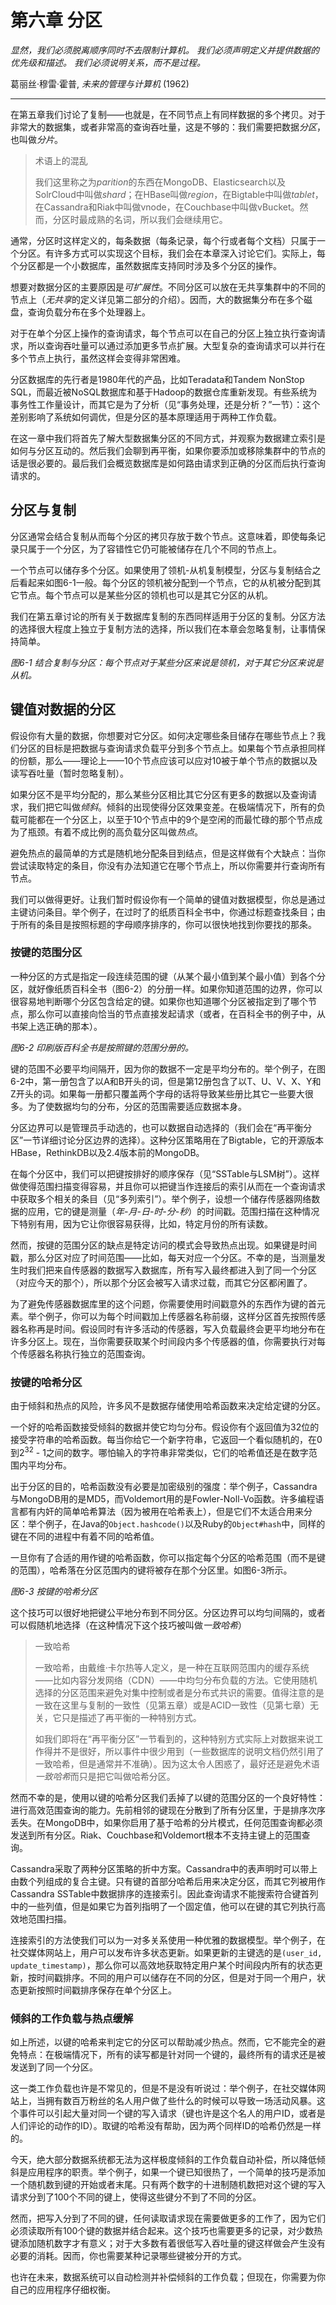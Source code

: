 # 第六章 分区

*显然，我们必须脱离顺序同时不去限制计算机。 我们必须声明定义并提供数据的优先级和描述。 我们必须说明关系，而不是过程。*

葛丽丝·穆雷·霍普, *未来的管理与计算机* (1962)

---

在第五章我们讨论了复制——也就是，在不同节点上有同样数据的多个拷贝。对于非常大的数据集，或者非常高的查询吞吐量，这是不够的：我们需要把数据*分区*，也叫做*分片*。

> 术语上的混乱
>
> 我们这里称之为*parition*的东西在MongoDB、Elasticsearch以及SolrCloud中叫做*shard*；在HBase叫做*region*，在Bigtable中叫做*tablet*，在Cassandra和Riak中叫做vnode，在Couchbase中叫做vBucket。然而，分区时最成熟的名词，所以我们会继续用它。

通常，分区时这样定义的，每条数据（每条记录，每个行或者每个文档）只属于一个分区。有许多方式可以实现这个目标，我们会在本章深入讨论它们。实际上，每个分区都是一个小数据库，虽然数据库支持同时涉及多个分区的操作。

想要对数据分区的主要原因是*可扩展性*。不同分区可以放在无共享集群中的不同的节点上（*无共享*的定义详见第二部分的介绍）。因而，大的数据集分布在多个磁盘，查询负载分布在多个处理器上。

对于在单个分区上操作的查询请求，每个节点可以在自己的分区上独立执行查询请求，所以查询吞吐量可以通过添加更多节点扩展。大型复杂的查询请求可以并行在多个节点上执行，虽然这样会变得非常困难。

分区数据库的先行者是1980年代的产品，比如Teradata和Tandem NonStop SQL，而最近被NoSQL数据库和基于Hadoop的数据仓库重新发现。有些系统为事务性工作量设计，而其它是为了分析（见“事务处理，还是分析？”一节）：这个差别影响了系统如何调优，但是分区的基本原理适用于两种工作负载。

在这一章中我们将首先了解大型数据集分区的不同方式，并观察为数据建立索引是如何与分区互动的。然后我们会聊到再平衡，如果你要添加或移除集群中的节点的话是很必要的。最后我们会概览数据库是如何路由请求到正确的分区而后执行查询请求的。

## 分区与复制

分区通常会结合复制从而每个分区的拷贝存放于数个节点。这意味着，即使每条记录只属于一个分区，为了容错性它仍可能被储存在几个不同的节点上。

一个节点可以储存多个分区。如果使用了领机-从机复制模型，分区与复制结合之后看起来如图6-1一般。每个分区的领机被分配到一个节点，它的从机被分配到其它节点。每个节点可以是某些分区的领机也可以是其它分区的从机。

我们在第五章讨论的所有关于数据库复制的东西同样适用于分区的复制。分区方法的选择很大程度上独立于复制方法的选择，所以我们在本章会忽略复制，让事情保持简单。

*图6-1 结合复制与分区：每个节点对于某些分区来说是领机，对于其它分区来说是从机。*

## 键值对数据的分区

假设你有大量的数据，你想要对它分区。如何决定哪些条目储存在哪些节点上？我们分区的目标是把数据与查询请求负载平分到多个节点上。如果每个节点承担同样的份额，那么——理论上——10个节点应该可以应对10被于单个节点的数据以及读写吞吐量（暂时忽略复制）。

如果分区不是平均分配的，那么某些分区相比其它分区有更多的数据以及查询请求，我们把它叫做*倾斜*。倾斜的出现使得分区效果变差。在极端情况下，所有的负载可能都在一个分区上，以至于10个节点中的9个是空闲的而最忙碌的那个节点成为了瓶颈。有着不成比例的高负载分区叫做*热点*。

避免热点的最简单的方式是随机地分配条目到结点，但是这样做有个大缺点：当你尝试读取特定的条目，你没有办法知道它在哪个节点上，所以你需要并行查询所有节点。

我们可以做得更好。让我们暂时假设你有一个简单的键值对数据模型，你总是通过主键访问条目。举个例子，在过时了的纸质百科全书中，你通过标题查找条目；由于所有的条目是按照标题的字母顺序排序的，你可以很快地找到你要找的那条。

### 按键的范围分区

一种分区的方式是指定一段连续范围的键（从某个最小值到某个最小值）到各个分区，就好像纸质百科全书（图6-2）的分册一样。如果你知道范围的边界，你可以很容易地判断哪个分区包含给定的键。如果你也知道哪个分区被指定到了哪个节点，那么你可以直接向恰当的节点直接发起请求（或者，在百科全书的例子中，从书架上选正确的那本）。

*图6-2 印刷版百科全书是按照键的范围分册的。*

键的范围不必要平均间隔开，因为你的数据不一定是平均分布的。举个例子，在图6-2中，第一册包含了以A和B开头的词，但是第12册包含了以T、U、V、X、Y和Z开头的词。如果每一册都只覆盖两个字母的话将导致某些册比其它一些要大很多。为了使数据均匀的分布，分区的范围需要适应数据本身。

分区边界可以是管理员手动选的，也可以数据自动选择的（我们会在“再平衡分区”一节详细讨论分区边界的选择）。这种分区策略用在了Bigtable，它的开源版本HBase，RethinkDB以及2.4版本前的MongoDB。

在每个分区中，我们可以把键按排好的顺序保存（见“SSTable与LSM树”）。这样做使得范围扫描变得容易，并且你可以把键当作连接后的索引从而在一个查询请求中获取多个相关的条目（见“多列索引”）。举个例子，设想一个储存传感器网络数据的应用，它的键是测量（*年-月-日-时-分-秒*）的时间戳。范围扫描在这种情况下特别有用，因为它让你很容易获得，比如，特定月份的所有读数。

然而，按键的范围分区的缺点是特定访问的模式会导致热点出现。如果键是时间戳，那么分区对应了时间范围——比如，每天对应一个分区。不幸的是，当测量发生时我们把来自传感器的数据写入数据库，所有写入最终都进入到了同一个分区（对应今天的那个），所以那个分区会被写入请求过载，而其它分区都闲置了。

为了避免传感器数据库里的这个问题，你需要使用时间戳意外的东西作为键的首元素。举个例子，你可以为每个时间戳加上传感器名称前缀，这样分区首先按照传感器名称再是时间。假设同时有许多活动的传感器，写入负载最终会更平均地分布在许多分区上。现在，当你需要获取某个时间段内多个传感器的值，你需要执行对每个传感器名称执行独立的范围查询。

### 按键的哈希分区

由于倾斜和热点的风险，许多风不是数据存储使用哈希函数来决定给定键的分区。

一个好的哈希函数接受倾斜的数据并使它均匀分布。假设你有个返回值为32位的接受字符串的哈希函数。每当你给它一个新字符串，它返回一个看似随机的，在0到2<sup>32</sup> - 1之间的数字。哪怕输入的字符串非常类似，它们的哈希值还是在数字范围内平均分布。

出于分区的目的，哈希函数没有必要是加密级别的强度：举个例子，Cassandra与MongoDB用的是MD5，而Voldemort用的是Fowler-Noll-Vo函数。许多编程语言都有内奸的简单哈希算法（因为被用在哈希表上），但是它们不太适合用来分区：举个例子，在Java的`Object.hashcode()`以及Ruby的`Object#hash`中，同样的键在不同的进程中有着不同的哈希值。

一旦你有了合适的用作键的哈希函数，你可以指定每个分区的哈希范围（而不是键的范围），哈希落在分区范围内的键将被存在那个分区里。如图6-3所示。

*图6-3 按键的哈希分区*

这个技巧可以很好地把键公平地分布到不同分区。分区边界可以均匀间隔的，或者可以假随机地选择（在这种情况下这个技巧被叫做*一致哈希*）

> 一致哈希
>
> 一致哈希，由戴维·卡尔热等人定义，是一种在互联网范围内的缓存系统——比如内容分发网络（CDN）——中均匀分布负载的方法。它使用随机选择的分区范围来避免对集中控制或者是分布式共识的需要。值得注意的是一致在这里与复制的一致性（见第五章）或是ACID一致性（见第七章）无关，它只是描述了再平衡的一种特别方式。
>
> 如我们即将在“再平衡分区”一节看到的，这种特别方式实际上对数据来说工作得并不是很好，所以事件中很少用到（一些数据库的说明文档仍然引用了一致哈希，但是通常并不准确）。因为这太令人困惑了，最好还是避免术语*一致哈希*而只是把它叫做哈希分区。

然而不幸的是，使用以键的哈希分区我们丢掉了以键的范围分区的一个良好特性：进行高效范围查询的能力。先前相邻的键现在分散到了所有分区里，于是排序次序丢失。在MongoDB中，如果你启用了基于哈希的分片模式，任何范围查询都必须发送到所有分区。Riak、Couchbase和Voldemort根本不支持主键上的范围查询。

Cassandra采取了两种分区策略的折中方案。Cassandra中的表声明时可以带上由数个列组成的复合主键。只有键的首部分哈希后用来决定分区，而其它列被用作Cassandra SSTable中数据排序的连接索引。因此查询请求不能搜索符合键首列中的一些列值，但是如果它为首列指明了一个固定值，他可以在键的其它列执行高效地范围扫描。

连接索引的方法使我们可以为一对多关系使用一种优雅的数据模型。举个例子，在社交媒体网站上，用户可以发布许多状态更新。如果更新的主键选的是`(user_id, update_timestamp)`，那么你可以高效地获取特定用户某个时间段内所有的状态更新，按时间戳排序。不同的用户可以储存在不同的分区，但是对于同一个用户，状态更新按照时间戳排序保存在单个分区上。

### 倾斜的工作负载与热点缓解

如上所述，以键的哈希来判定它的分区可以帮助减少热点。然而，它不能完全的避免特点：在极端情况下，所有的读写都是针对同一个键的，最终所有的请求还是被发送到了同一个分区。

这一类工作负载也许是不常见的，但是不是没有听说过：举个例子，在社交媒体网站上，当拥有数百万粉丝的名人用户做了些什么的时候可以导致一场活动风暴。这个事件可以引起大量对同一个键的写入请求（键也许是这个名人的用户ID，或者是人们评论的动作的ID）。取键的哈希没有帮助，因为两个同样ID的哈希仍然是一样的。

今天，绝大部分数据系统都无法为这样极度倾斜的工作负载自动补偿，所以降低倾斜是应用程序的职责。举个例子，如果一个键已知很热了，一个简单的技巧是添加一个随机数到键的开始或者末尾。只有两个数字的十进制随机数把对这个键的写入请求分到了100个不同的键上，使得这些键分不到了不同的分区。

然而，把写入分到了不同的键，任何读取请求现在需要做更多的工作了，因为它们必须读取所有100个键的数据并结合起来。这个技巧也需要更多的记录，对少数热键添加随机数字才有意义；对于大多数有着很低写入吞吐量的键这样做会产生没有必要的消耗。因而，你也需要某种记录哪些键被分开的方式。

也许在未来，数据系统可以自动检测并补偿倾斜的工作负载；但现在，你需要为你自己的应用程序仔细权衡。